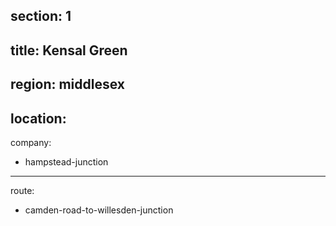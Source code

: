 section: 1
----
title: Kensal Green
----
region: middlesex
----
location: 
----
company:
- hampstead-junction
----
route:
- camden-road-to-willesden-junction
